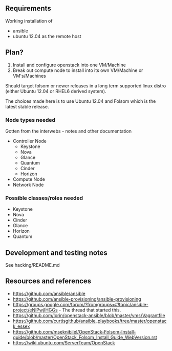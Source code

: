 ## Requirements

Working installation of 

* ansible
* ubuntu 12.04 as the remote host

## Plan?

1. Install and configure openstack into one VM/Machine
1. Break out compute node to install into its own VM/Machine or VM's/Machines

Should target folsom or newer releases in a long term supported linux
distro (either Ubuntu 12.04 or RHEL6 derived system).

The choices made here is to use Ubuntu 12.04 and Folsom which is the latest
stable release.

### Node types needed

Gotten from the interwebs - notes and other documentation

* Controller Node
    - Keystone
    - Nova
    - Glance
    - Quantum
    - Cinder
    - Horizon
* Compute Node
* Network Node

### Possible classes/roles needed

* Keystone
* Nova
* Cinder
* Glance
* Horizon
* Quantum

## Development and testing notes

See hacking/README.md

## Resources and references

* <https://github.com/ansible/ansible>
* <https://github.com/ansible-provisioning/ansible-provisioning>
* <https://groups.google.com/forum/?fromgroups=#!topic/ansible-project/eNlPwjIHGGs> - The thread that started this.
* <https://github.com/lorin/openstack-ansible/blob/master/vms/Vagrantfile>
* <https://github.com/curtisgithub/ansible_playbooks/tree/master/openstack_essex>
* <https://github.com/mseknibilel/OpenStack-Folsom-Install-guide/blob/master/OpenStack_Folsom_Install_Guide_WebVersion.rst>
* <https://wiki.ubuntu.com/ServerTeam/OpenStack>
